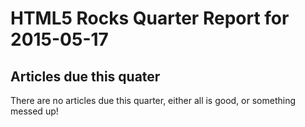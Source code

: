 HTML5 Rocks Quarter Report for 2015-05-17
=========================================

Articles due this quater
------------------------

There are no articles due this quarter, either all is good, or something messed up!


